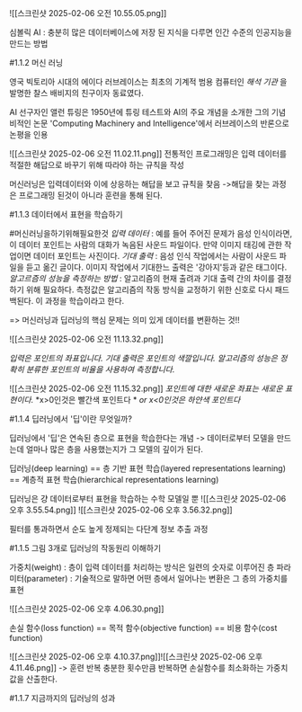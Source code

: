 
![[스크린샷 2025-02-06 오전 10.55.05.png]]

심볼릭 AI : 충분히 많은 데이터베이스에 저장 된 지식을 다루면 인간 수준의 인공지능을 만드는 방법

#1.1.2 머신 러닝

영국 빅토리아 시대의 에이다 러브레이스는 최초의 기계적 범용 컴퓨터인 *해석 기관* 을 발명한 찰스 배비지의 친구이자 동료였다.

AI 선구자인 앨런 튜링은 1950년에 튜링 테스트와 AI의 주요 개념을 소개한 그의 기념비적인 논문 'Computing Machinery and Intelligence'에서 러브레이스의 반론으로 논평을 인용

![[스크린샷 2025-02-06 오전 11.02.11.png]]
전통적인 프로그래밍은 입력 데이터를 적절한 해답으로 바꾸기 위해 따라야 하는 규칙을 작성

머신러닝은 입력데이터와 이에 상응하는 해답을 보고 규칙을 찾음
->해답을 찾는 과정은 프로그래밍 된것이 아니라 훈련을 통해 된다.

#1.1.3 데이터에서 표현을 학습하기

#머신러닝을하기위해필요한것
*입력 데이터* : 예를 들어 주어진 문제가 음성 인식이라면, 이 데이터 포인트는 사람의 대화가 녹음된 사운드 파일이다. 만약 이미지 태깅에 관한 작업이면 데이터 포인트는 사진이다.
*기대 출력* : 음성 인식 작업에서는 사람이 사운드 파일을 듣고 옮긴 글이다. 이미지 작업에서 기대한느 출력은 '강아지'등과 같은 태그이다.
*알고르즘의 성능을 측정하는 방법* : 알고리즘의 현재 출려과 기대 출력 간의 차이를 결정하기 위해 필요하다. 측정값은 알고리즘의 작동 방식을 교정하기 위한 신호로 다시 패드백된다. 이 과정을 학습이라고 한다.

=> 머신러닝과 딥러닝의 핵심 문제는 의미 있게 데이터를 변환하는 것!!

![[스크린샷 2025-02-06 오전 11.13.32.png]]

*입력은 포인트의 좌표입니다.*
*기대 출력은 포인트의 색깔입니다.*
*알고리즘의 성능은 정확히 분류한 포인트의 비율을 사용하여 측정합니다.*

![[스크린샷 2025-02-06 오전 11.15.32.png]]
*포인트에 대한 새로운 좌표는 새로운 표현이다.*
*x>0인것은 빨간색 포인트다 *
*or x<0인것은 하얀색 포인트다*

#1.1.4 딥러닝에서 '딥'이란 무엇일까?

딥러닝에서 '딥'은 연속된 층으로 표현을 학습한다는 개념
-> 데이터로부터 모델을 만드는데 얼마나 많은 층을 사용했는지가 그 모델의 깊이가 된다.

딥러닝(deep learning) == 층 기반 표현 학습(layered representations learning) == 계층적 표현 학습(hierarchical representations learning)

딥러닝은 걍 데이터로부터 표현을 학습하는 수학 모델일 뿐
![[스크린샷 2025-02-06 오후 3.55.54.png]]
![[스크린샷 2025-02-06 오후 3.56.32.png]]

필터를 통과하면서 순도 높게 정제되는 다단계 정보 추출 과정

#1.1.5 그림 3개로 딥러닝의 작동원리 이해하기

가중치(weight) : 층이 입력 데이터를 처리하는 방식은 일련의 숫자로 이루어진 층
파라미터(parameter) : 기술적으로 말하면 어떤 층에서 일어나는 변환은 그 층의 가중치를 표현

![[스크린샷 2025-02-06 오후 4.06.30.png]]

손실 함수(loss function) == 목적 함수(objective function) == 비용 함수(cost function)

![[스크린샷 2025-02-06 오후 4.10.37.png]]![[스크린샷 2025-02-06 오후 4.11.46.png]]
-> 훈련 반복 충분한 횟수만큼 반복하면 손실함수를 최소화하는 가중치 값을 산출한다.

#1.1.7 지금까지의 딥러닝의 성과
